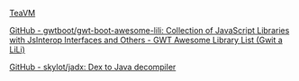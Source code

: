 
[TeaVM](http://teavm.org/)

[GitHub - gwtboot/gwt-boot-awesome-lili: Collection of JavaScript Libraries with JsInterop Interfaces and Others - GWT Awesome Library List (Gwit a LiLi)](https://github.com/gwtboot/gwt-boot-awesome-lili)

[GitHub - skylot/jadx: Dex to Java decompiler](https://github.com/skylot/jadx)

